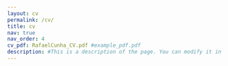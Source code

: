 ```yaml
---
layout: cv
permalink: /cv/
title: cv
nav: true
nav_order: 4
cv_pdf: RafaelCunha_CV.pdf #example_pdf.pdf
description: #This is a description of the page. You can modify it in 'pages/_cv.md'. You can also change or remove the top pdf download button.
---
```

